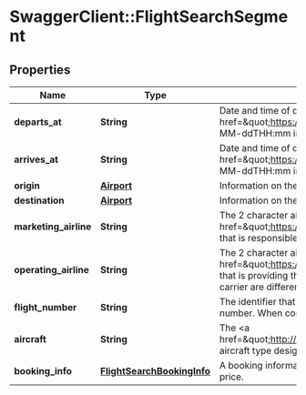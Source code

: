 # SwaggerClient::FlightSearchSegment

## Properties
Name | Type | Description | Notes
------------ | ------------- | ------------- | -------------
**departs_at** | **String** | Date and time of departure at the origin, in &lt;a href&#x3D;\&quot;https://en.wikipedia.org/wiki/ISO_8601\&quot;&gt;ISO 8601&lt;/a&gt;  date format yyyy-MM-ddTHH:mm in the local time at the origin airport | 
**arrives_at** | **String** | Date and time of departure at the destination, in &lt;a href&#x3D;\&quot;https://en.wikipedia.org/wiki/ISO_8601\&quot;&gt;ISO 8601&lt;/a&gt;  date format yyyy-MM-ddTHH:mm in the local time at the destination airport | 
**origin** | [**Airport**](Airport.md) | Information on the origin airport, from which this flight departs | 
**destination** | [**Airport**](Airport.md) | Information on the destination airport, at which this flight arrives | 
**marketing_airline** | **String** | The 2 character alphanumeric &lt;a href&#x3D;\&quot;https://en.wikipedia.org/wiki/Airline_codes\&quot;&gt;IATA airline code&lt;/a&gt; of the airline that is responsible for the traveller this flight | 
**operating_airline** | **String** | The 2 character alphanumeric &lt;a href&#x3D;\&quot;https://en.wikipedia.org/wiki/Airline_codes\&quot;&gt;IATA airline code&lt;/a&gt; of the airline that is providing the aircraft for this flight. Note that in the USA, if the marketing and operating carrier are different, you are legally required to display this in your application. | 
**flight_number** | **String** | The identifier that the airline uses for this flight route. This is most commonly - but not always - a number. When combined with the airline and date, it identifies an individual aircraft&#39;s flight | 
**aircraft** | **String** | The &lt;a href&#x3D;\&quot;http://www.jacanaent.com/JacTechLib/07Aviation/AircraftTypeCodes.txt\&quot;&gt;IATA aircraft type designator&lt;/a&gt; of aircraft that will be used for this flight | [optional] 
**booking_info** | [**FlightSearchBookingInfo**](FlightSearchBookingInfo.md) | A booking information object with additional details about how the quality of this flight at the given price. | 


